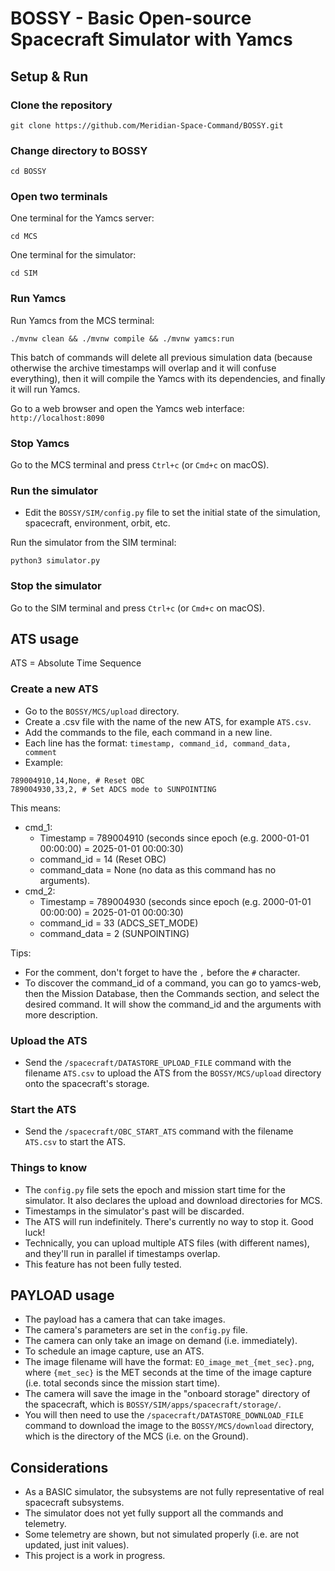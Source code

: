 # BOSSY - Basic Open-source Spacecraft Simulator with Yamcs

## Setup & Run

### Clone the repository
```
git clone https://github.com/Meridian-Space-Command/BOSSY.git
```

### Change directory to BOSSY
```
cd BOSSY
```

### Open two terminals

One terminal for the Yamcs server:
```
cd MCS
```

One terminal for the simulator:
```
cd SIM
```

### Run Yamcs

Run Yamcs from the MCS terminal:
```
./mvnw clean && ./mvnw compile && ./mvnw yamcs:run
```
This batch of commands will delete all previous simulation data (because otherwise the archive timestamps will overlap and it will confuse everything), then it will compile the Yamcs with its dependencies, and finally it will run Yamcs.

Go to a web browser and open the Yamcs web interface: `http://localhost:8090`

### Stop Yamcs

Go to the MCS terminal and press `Ctrl+c` (or `Cmd+c` on macOS).

### Run the simulator

- Edit the `BOSSY/SIM/config.py` file to set the initial state of the simulation, spacecraft, environment, orbit, etc.

Run the simulator from the SIM terminal:
```
python3 simulator.py
```

### Stop the simulator

Go to the SIM terminal and press `Ctrl+c` (or `Cmd+c` on macOS).

## ATS usage

ATS = Absolute Time Sequence

### Create a new ATS

- Go to the `BOSSY/MCS/upload` directory.
- Create a .csv file with the name of the new ATS, for example `ATS.csv`.
- Add the commands to the file, each command in a new line.
- Each line has the format: `timestamp, command_id, command_data, comment`
- Example:

```
789004910,14,None, # Reset OBC
789004930,33,2, # Set ADCS mode to SUNPOINTING
```

This means:
- cmd_1:
    - Timestamp = 789004910 (seconds since epoch (e.g. 2000-01-01 00:00:00) = 2025-01-01 00:00:30)
    - command_id = 14 (Reset OBC) 
    - command_data = None (no data as this command has no arguments).
- cmd_2:
    - Timestamp = 789004930 (seconds since epoch (e.g. 2000-01-01 00:00:00) = 2025-01-01 00:00:30)
    - command_id = 33 (ADCS_SET_MODE) 
    - command_data = 2 (SUNPOINTING)

Tips:
- For the comment, don't forget to have the `,` before the `#` character.
- To discover the command_id of a command, you can go to yamcs-web, then the Mission Database, then the Commands section, and select the desired command. It will show the command_id and the arguments with more description.

### Upload the ATS

- Send the `/spacecraft/DATASTORE_UPLOAD_FILE` command with the filename `ATS.csv` to upload the ATS from the `BOSSY/MCS/upload` directory onto the spacecraft's storage.

### Start the ATS

- Send the `/spacecraft/OBC_START_ATS` command with the filename `ATS.csv` to start the ATS.

### Things to know

- The `config.py` file sets the epoch and mission start time for the simulator. It also declares the upload and download directories for MCS. 
- Timestamps in the simulator's past will be discarded.
- The ATS will run indefinitely. There's currently no way to stop it. Good luck!
- Technically, you can upload multiple ATS files (with different names), and they'll run in parallel if timestamps overlap.
- This feature has not been fully tested. 

## PAYLOAD usage

- The payload has a camera that can take images.
- The camera's parameters are set in the `config.py` file.
- The camera can only take an image on demand (i.e. immediately).
- To schedule an image capture, use an ATS.
- The image filename will have the format: `EO_image_met_{met_sec}.png`, where `{met_sec}` is the MET seconds at the time of the image capture (i.e. total seconds since the mission start time).
- The camera will save the image in the "onboard storage" directory of the spacecraft, which is `BOSSY/SIM/apps/spacecraft/storage/`.
- You will then need to use the `/spacecraft/DATASTORE_DOWNLOAD_FILE` command to download the image to the `BOSSY/MCS/download` directory, which is the directory of the MCS (i.e. on the Ground). 

## Considerations
- As a BASIC simulator, the subsystems are not fully representative of real spacecraft subsystems. 
- The simulator does not yet fully support all the commands and telemetry.
- Some telemetry are shown, but not simulated properly (i.e. are not updated, just init values).
- This project is a work in progress.
